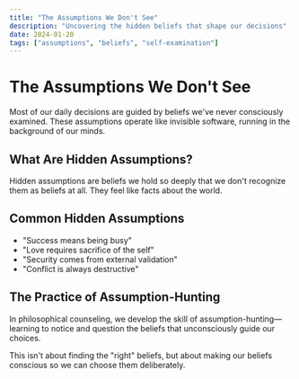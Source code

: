 ```yaml
---
title: "The Assumptions We Don't See"
description: "Uncovering the hidden beliefs that shape our decisions"
date: 2024-01-20
tags: ["assumptions", "beliefs", "self-examination"]
---
```


# The Assumptions We Don't See

Most of our daily decisions are guided by beliefs we've never consciously examined. These assumptions operate like invisible software, running in the background of our minds.

## What Are Hidden Assumptions?

Hidden assumptions are beliefs we hold so deeply that we don't recognize them as beliefs at all. They feel like facts about the world.

## Common Hidden Assumptions

- "Success means being busy"
- "Love requires sacrifice of the self"
- "Security comes from external validation"
- "Conflict is always destructive"

## The Practice of Assumption-Hunting

In philosophical counseling, we develop the skill of assumption-hunting—learning to notice and question the beliefs that unconsciously guide our choices.

This isn't about finding the "right" beliefs, but about making our beliefs conscious so we can choose them deliberately.
